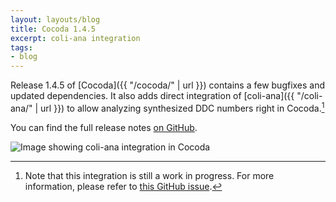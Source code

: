 ```yaml
---
layout: layouts/blog
title: Cocoda 1.4.5
excerpt: coli-ana integration
tags:
- blog
---
```


Release 1.4.5 of [Cocoda]({{ "/cocoda/" | url }}) contains a few bugfixes and updated dependencies. It also adds direct integration of [coli-ana]({{ "/coli-ana/" | url }}) to allow analyzing synthesized DDC numbers right in Cocoda.[^1]

You can find the full release notes [on GitHub](https://github.com/gbv/cocoda/releases/tag/1.4.5).

<img
  title="Image showing coli-ana integration in Cocoda"
  src="{{ '/images/cocoda-1.4.5.png' | urla }}"
  srcset="{{ '/images/cocoda-1.4.5@2x.png' | urla }} 2x">

[^1]: Note that this integration is still a work in progress. For more information, please refer to [this GitHub issue](https://github.com/gbv/cocoda/issues/524).
